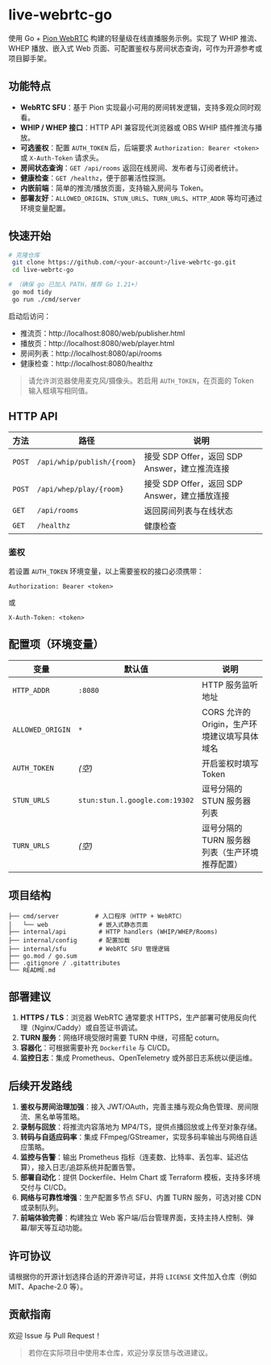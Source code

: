# live-webrtc-go

使用 Go + [Pion WebRTC](https://github.com/pion/webrtc) 构建的轻量级在线直播服务示例。实现了 WHIP 推流、WHEP 播放、嵌入式 Web 页面、可配置鉴权与房间状态查询，可作为开源参考或项目脚手架。

## 功能特点

- **WebRTC SFU**：基于 Pion 实现最小可用的房间转发逻辑，支持多观众同时观看。
- **WHIP / WHEP 接口**：HTTP API 兼容现代浏览器或 OBS WHIP 插件推流与播放。
- **可选鉴权**：配置 `AUTH_TOKEN` 后，后端要求 `Authorization: Bearer <token>` 或 `X-Auth-Token` 请求头。
- **房间状态查询**：`GET /api/rooms` 返回在线房间、发布者与订阅者统计。
- **健康检查**：`GET /healthz`，便于部署活性探测。
- **内嵌前端**：简单的推流/播放页面，支持输入房间与 Token。
- **部署友好**：`ALLOWED_ORIGIN`、`STUN_URLS`、`TURN_URLS`、`HTTP_ADDR` 等均可通过环境变量配置。

## 快速开始

```bash
# 克隆仓库
 git clone https://github.com/<your-account>/live-webrtc-go.git
 cd live-webrtc-go

# （确保 go 已加入 PATH，推荐 Go 1.21+）
 go mod tidy
 go run ./cmd/server
```

启动后访问：

- 推流页：http://localhost:8080/web/publisher.html
- 播放页：http://localhost:8080/web/player.html
- 房间列表：http://localhost:8080/api/rooms
- 健康检查：http://localhost:8080/healthz

> 请允许浏览器使用麦克风/摄像头。若启用 `AUTH_TOKEN`，在页面的 Token 输入框填写相同值。

## HTTP API

| 方法 | 路径 | 说明 |
|------|------|------|
| `POST` | `/api/whip/publish/{room}` | 接受 SDP Offer，返回 SDP Answer，建立推流连接 |
| `POST` | `/api/whep/play/{room}` | 接受 SDP Offer，返回 SDP Answer，建立播放连接 |
| `GET` | `/api/rooms` | 返回房间列表与在线状态 |
| `GET` | `/healthz` | 健康检查 |

### 鉴权

若设置 `AUTH_TOKEN` 环境变量，以上需要鉴权的接口必须携带：

```
Authorization: Bearer <token>
```

或

```
X-Auth-Token: <token>
```

## 配置项（环境变量）

| 变量 | 默认值 | 说明 |
|------|--------|------|
| `HTTP_ADDR` | `:8080` | HTTP 服务监听地址 |
| `ALLOWED_ORIGIN` | `*` | CORS 允许的 Origin，生产环境建议填写具体域名 |
| `AUTH_TOKEN` | _(空)_ | 开启鉴权时填写 Token |
| `STUN_URLS` | `stun:stun.l.google.com:19302` | 逗号分隔的 STUN 服务器列表 |
| `TURN_URLS` | _(空)_ | 逗号分隔的 TURN 服务器列表（生产环境推荐配置） |

## 项目结构

```
├── cmd/server          # 入口程序（HTTP + WebRTC）
│   └── web              # 嵌入式静态页面
├── internal/api         # HTTP handlers (WHIP/WHEP/Rooms)
├── internal/config      # 配置加载
├── internal/sfu         # WebRTC SFU 管理逻辑
├── go.mod / go.sum
├── .gitignore / .gitattributes
└── README.md
```

## 部署建议

1. **HTTPS / TLS**：浏览器 WebRTC 通常要求 HTTPS，生产部署可使用反向代理（Nginx/Caddy）或自签证书调试。
2. **TURN 服务**：网络环境受限时需要 TURN 中继，可搭配 coturn。
3. **容器化**：可根据需要补充 `Dockerfile` 与 CI/CD。
4. **监控日志**：集成 Prometheus、OpenTelemetry 或外部日志系统以便运维。

## 后续开发路线

1. **鉴权与房间治理加强**：接入 JWT/OAuth，完善主播与观众角色管理、房间限流、黑名单等策略。
2. **录制与回放**：将推流内容落地为 MP4/TS，提供点播回放或上传至对象存储。
3. **转码与自适应码率**：集成 FFmpeg/GStreamer，实现多码率输出与网络自适应策略。
4. **监控与告警**：输出 Prometheus 指标（连麦数、比特率、丢包率、延迟估算），接入日志/追踪系统并配置告警。
5. **部署自动化**：提供 Dockerfile、Helm Chart 或 Terraform 模板，支持多环境交付与 CI/CD。
6. **网络与可靠性增强**：生产配置多节点 SFU、内置 TURN 服务，可选对接 CDN 或录制队列。
7. **前端体验完善**：构建独立 Web 客户端/后台管理界面，支持主持人控制、弹幕/聊天等互动功能。

## 许可协议

请根据你的开源计划选择合适的开源许可证，并将 `LICENSE` 文件加入仓库（例如 MIT、Apache-2.0 等）。

## 贡献指南

欢迎 Issue 与 Pull Request！

> 若你在实际项目中使用本仓库，欢迎分享反馈与改进建议。
